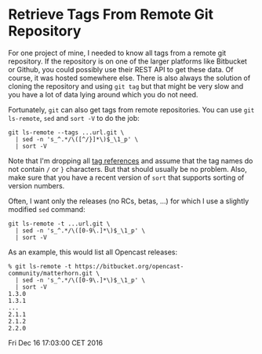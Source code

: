 Retrieve Tags From Remote Git Repository
========================================

For one project of mine, I needed to know all tags from a remote git repository.
If the repository is on one of the larger platforms like Bitbucket or Github,
you could possibly use their REST API to get these data. Of course, it was
hosted somewhere else. There is also always the solution of cloning the
repository and using `git tag` but that might be very slow and you have a lot
of data lying around which you do not need.

Fortunately, `git` can also get tags from remote repositories. You can use `git
ls-remote`, `sed` and `sort -V` to do the job:

    git ls-remote --tags ...url.git \
      | sed -n 's_^.*/\([^/}]*\)$_\1_p' \
      | sort -V

Note that I'm dropping all [tag references][1] and assume that the tag names do
not contain `/` or `}` characters. But that should usually be no problem.
Also, make sure that you have a recent version of `sort` that supports sorting
of version numbers.

Often, I want only the releases (no RCs, betas, …) for which I use a slightly modified `sed` command:

    git ls-remote -t ...url.git \
      | sed -n 's_^.*/\([0-9\.]*\)$_\1_p' \
      | sort -V

As an example, this would list all Opencast releases:

    % git ls-remote -t https://bitbucket.org/opencast-community/matterhorn.git \
      | sed -n 's_^.*/\([0-9\.]*\)$_\1_p' \
      | sort -V
    1.3.0
    1.3.1
    ...
    2.1.1
    2.1.2
    2.2.0

<time>Fri Dec 16 17:03:00 CET 2016</time>

[1]: http://stackoverflow.com/a/15472310/2352895
